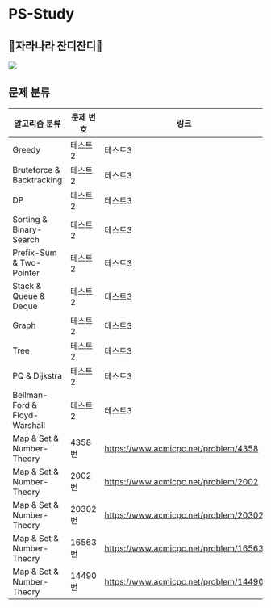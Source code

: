 # PS-Study

## 🌱자라나라 잔디잔디🌱
<img src="http://mazandi.herokuapp.com/api?handle=pooh0407&theme=cold"/>

## 문제 분류

|알고리즘 분류|문제 번호|링크|
|------|---|---|
|Greedy|테스트2|테스트3|
|Bruteforce & Backtracking|테스트2|테스트3|
|DP|테스트2|테스트3|
|Sorting & Binary-Search|테스트2|테스트3|
|Prefix-Sum & Two-Pointer|테스트2|테스트3|
|Stack & Queue & Deque|테스트2|테스트3|
|Graph|테스트2|테스트3|
|Tree|테스트2|테스트3|
|PQ & Dijkstra|테스트2|테스트3|
|Bellman-Ford & Floyd-Warshall|테스트2|테스트3|
|Map & Set & Number-Theory|4358번|https://www.acmicpc.net/problem/4358|
|Map & Set & Number-Theory|2002번|https://www.acmicpc.net/problem/2002|
|Map & Set & Number-Theory|20302번|https://www.acmicpc.net/problem/20302|
|Map & Set & Number-Theory|16563번|https://www.acmicpc.net/problem/16563|
|Map & Set & Number-Theory|14490번|https://www.acmicpc.net/problem/14490|
